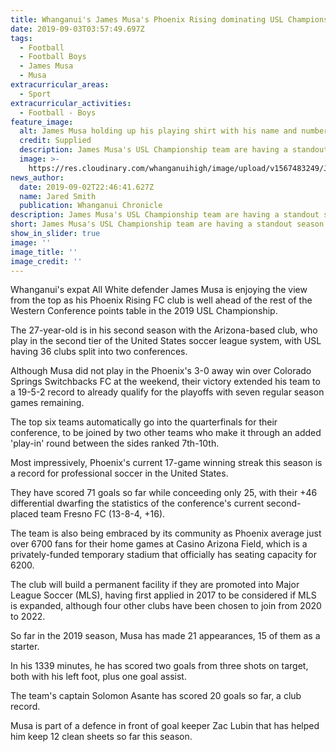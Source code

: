 ```yaml
---
title: Whanganui's James Musa's Phoenix Rising dominating USL Championship
date: 2019-09-03T03:57:49.697Z
tags:
  - Football
  - Football Boys
  - James Musa
  - Musa
extracurricular_areas:
  - Sport
extracurricular_activities:
  - Football - Boys
feature_image:
  alt: James Musa holding up his playing shirt with his name and number 45 on it
  credit: Supplied
  description: James Musa's USL Championship team are having a standout season
  image: >-
    https://res.cloudinary.com/whanganuihigh/image/upload/v1567483249/James_Musa.Chron_3.9.19.jpg
news_author:
  date: 2019-09-02T22:46:41.627Z
  name: Jared Smith
  publication: Whanganui Chronicle
description: James Musa's USL Championship team are having a standout season.
short: James Musa's USL Championship team are having a standout season.
show_in_slider: true
image: ''
image_title: ''
image_credit: ''
---
```

Whanganui's expat All White defender James Musa is enjoying the view from the top as his Phoenix Rising FC club is well ahead of the rest of the Western Conference points table in the 2019 USL Championship.

The 27-year-old is in his second season with the Arizona-based club, who play in the second tier of the United States soccer league system, with USL having 36 clubs split into two conferences.

Although Musa did not play in the Phoenix's 3-0 away win over Colorado Springs Switchbacks FC at the weekend, their victory extended his team to a 19-5-2 record to already qualify for the playoffs with seven regular season games remaining.

The top six teams automatically go into the quarterfinals for their conference, to be joined by two other teams who make it through an added 'play-in' round between the sides ranked 7th-10th.

Most impressively, Phoenix's current 17-game winning streak this season is a record for professional soccer in the United States.

They have scored 71 goals so far while conceeding only 25, with their +46 differential dwarfing the statistics of the conference's current second-placed team Fresno FC (13-8-4, +16).

The team is also being embraced by its community as Phoenix average just over 6700 fans for their home games at Casino Arizona Field, which is a privately-funded temporary stadium that officially has seating capacity for 6200.

The club will build a permanent facility if they are promoted into Major League Soccer (MLS), having first applied in 2017 to be considered if MLS is expanded, although four other clubs have been chosen to join from 2020 to 2022.

So far in the 2019 season, Musa has made 21 appearances, 15 of them as a starter.

In his 1339 minutes, he has scored two goals from three shots on target, both with his left foot, plus one goal assist.

The team's captain Solomon Asante has scored 20 goals so far, a club record.

Musa is part of a defence in front of goal keeper Zac Lubin that has helped him keep 12 clean sheets so far this season.
